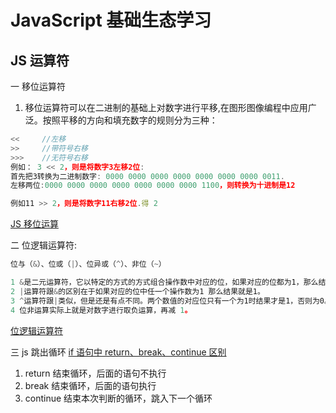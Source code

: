 <!--
 * @Author: TerryMin
 * @Date: 2020-12-14 17:25:10
 * @LastEditors: TerryMin
 * @LastEditTime: 2023-04-06 14:51:44
 * @Description: file not
-->

# JavaScript 基础生态学习

## JS 运算符

一 移位运算符

1. 移位运算符可以在二进制的基础上对数字进行平移,在图形图像编程中应用广泛。按照平移的方向和填充数字的规则分为三种：

```js
<<     //左移
>>     //带符号右移
>>>    //无符号右移
例如： 3 << 2，则是将数字3左移2位:
首先把3转换为二进制数字: 0000 0000 0000 0000 0000 0000 0000 0011.
左移两位:0000 0000 0000 0000 0000 0000 0000 1100，则转换为十进制是12

例如11 >> 2，则是将数字11右移2位.得 2
```

[JS 移位运算](https://juejin.cn/post/7007682578572378143)

二 位逻辑运算符:

```js
位与（&）、位或（|）、位异或（^）、非位（~）

1 &是二元运算符，它以特定的方式的方式组合操作数中对应的位，如果对应的位都为1，那么结果就是1， 如果任意一个位是0 则结果就是0。
2 |运算符跟&的区别在于如果对应的位中任一个操作数为1 那么结果就是1。
3 ^运算符跟|类似，但是还是有点不同。两个数值的对应位只有一个为1时结果才是1，否则为0。
4 位非运算实际上就是对数字进行取负运算，再减 1。
```

[位逻辑运算符](https://blog.csdn.net/weixin_45817492/article/details/110270114)

三 js 跳出循环
[if 语句中 return、break、continue 区别](https://cloud.tencent.com/developer/article/1939510)

1. return 结束循环，后面的语句不执行
2. break 结束循环，后面的语句执行
3. continue 结束本次判断的循环，跳入下一个循环

